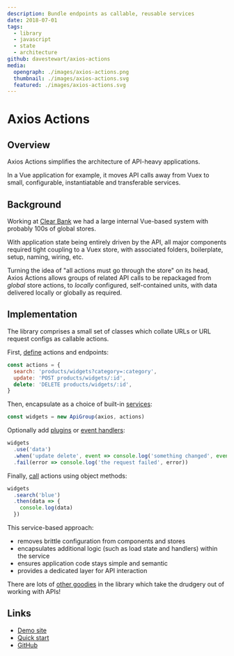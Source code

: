 ```yaml
---
description: Bundle endpoints as callable, reusable services
date: 2018-07-01
tags:
  - library
  - javascript
  - state
  - architecture
github: davestewart/axios-actions
media:
  opengraph: ./images/axios-actions.png
  thumbnail: ./images/axios-actions.svg
  featured: ./images/axios-actions.svg
---
```


# Axios Actions

## Overview

Axios Actions simplifies the architecture of API-heavy applications.

In a Vue application for example, it moves API calls away from Vuex to small, configurable, instantiatable and transferable services.

## Background

Working at [Clear Bank](https://clear.bank) we had a large internal Vue-based system with probably 100s of global stores.

With application state being entirely driven by the API, all major components required tight coupling to a Vuex store, with associated folders, boilerplate, setup, naming, wiring, etc.

Turning the idea of "all actions must go through the store" on its head, Axios Actions allows groups of related API calls to be repackaged from *global* store actions, to *locally* configured, self-contained units, with data delivered locally or globally as required.

## Implementation

The library comprises a small set of classes which collate URLs or URL request configs as callable actions.

First, [define](https://github.com/davestewart/axios-actions/blob/master/docs/config.md) actions and endpoints:

```js
const actions = {
  search: 'products/widgets?category=:category',
  update: 'POST products/widgets/:id',
  delete: 'DELETE products/widgets/:id',
}
```

Then, encapsulate as a choice of built-in [services](https://github.com/davestewart/axios-actions/blob/master/docs/classes/README.md):

```js
const widgets = new ApiGroup(axios, actions)
```

Optionally add [plugins](https://github.com/davestewart/axios-actions/blob/master/docs/extension/plugins.md) or [event handlers](https://github.com/davestewart/axios-actions/blob/master/docs/classes/ApiGroup.md#handling-events):

```js
widgets
  .use('data')
  .when('update delete', event => console.log('something changed', event))
  .fail(error => console.log('the request failed', error))
```

Finally, [call](https://github.com/davestewart/axios-actions/blob/master/docs/classes/ApiGroup.md#usage) actions using object methods:

```js
widgets
  .search('blue')
  .then(data => {
    console.log(data)
  })
```



This service-based approach:

- removes brittle configuration from components and stores
- encapsulates additional logic (such as load state and handlers) within the service
- ensures application code stays simple and semantic
- provides a dedicated layer for API interaction

There are lots of [other goodies](https://github.com/davestewart/axios-actions/blob/master/docs/tips.md) in the library which take the drudgery out of working with APIs!

## Links

- [Demo site](https://axios-actions.netlify.com/)
- [Quick start](https://github.com/davestewart/axios-actions/blob/master/docs/quick-start.md)
- [GitHub](https://github.com/davestewart/axios-actions)
